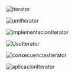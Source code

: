 ![Iterator]()

![umlIterator]()

![implementacionIterator]()

![UsoIterator]()

![consecuenciasIterator]()

![aplicacionIterator]()
